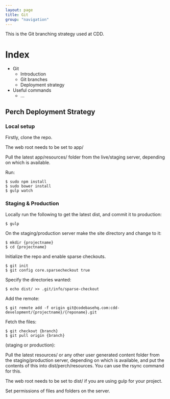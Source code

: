 ```yaml
---
layout: page
title: Git
group: "navigation"
---
```


This is the Git branching strategy used at CDD.

# Index

* Git
    * Introduction
    * Git branches
    * Deployment strategy
* Useful commands
    - ... 

## Perch Deployment Strategy

### Local setup

Firstly, clone the repo.

The web root needs to be set to app/

Pull the latest app/resources/ folder from the live/staging server, depending on which is available.

Run:

    $ sudo npm install
    $ sudo bower install
    $ gulp watch

### Staging & Production

Locally run the following to get the latest dist, and commit it to production:

    $ gulp

On the staging/production server make the site directory and change to it:

    $ mkdir {projectname}
    $ cd {projectname}

Initialize the repo and enable sparse checkouts.

    $ git init
    $ git config core.sparsecheckout true

Specify the directories wanted:

    $ echo dist/ >> .git/info/sparse-checkout

Add the remote:

    $ git remote add -f origin git@codebasehq.com:cdd-development/{projectname}/{reponame}.git

Fetch the files:

    $ git checkout {branch}
    $ git pull origin {branch}

(staging or production):

Pull the latest resources/  or any other user generated content folder from the staging/production server, depending on which is available, and put the contents of this into dist/perch/resources. You can use the rsync command for this.

The web root needs to be set to dist/ if you are using gulp for your project.

Set permissions of files and folders on the server.
